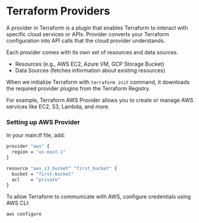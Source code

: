 # Terraform Providers

A provider in Terraform is a plugin that enables Terraform to interact with specific cloud services or APIs. Provider converts your Terraform configuration into API calls that the cloud provider understands.

Each provider comes with its own set of resources and data sources.
- Resources (e.g., AWS EC2, Azure VM, GCP Storage Bucket)
- Data Sources (fetches information about existing resources)

When we initialize Terraform with `terraform init` command, it downloads the required provider plugins from the Terraform Registry.

For example, Terraform AWS Provider allows you to create or manage AWS services like EC2, S3, Lambda, and more. 

### Setting up AWS Provider 

In your main.tf file, add:

```cmd
provider "aws" {
  region = "us-east-1"
}

resource "aws_s3_bucket" "first_bucket" {
  bucket = "first-bucket"
  acl    = "private"
}
```

To allow Terraform to communicate with AWS, configure credentials using AWS CLI:
```cmd
aws configure
```
